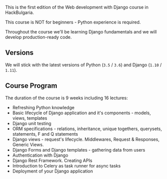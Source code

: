 This is the first edition of the Web development with Django course in HackBulgaria.

This course is NOT for beginners - Python experience is required.

Throughout the course we'll be learning Django fundamentals and we will develop production-ready code.

## Versions

We will stick with the latest versions of Python (`3.5` / `3.6`) and Django (`1.10` / `1.11`).

## Course Program

The duration of the course is 9 weeks including 16 lectures:

* Refreshing Python knowledge
* Basic lifecycle of Django application and it's components - models, views, templates
* Django unit testing
* ORM specifications - relations, inheritance, unique togethers, querysets, statements, F and Q statements
* Django views - request's lifecycle. Middlewares, Request & Responses, Generic Views.
* Django Forms and Django templates - gathering data from users 
* Authentication with Django
* Django Rest Framework. Creating APIs
* Introduction to Celery as task runner for async tasks
* Deployment of your Django application
